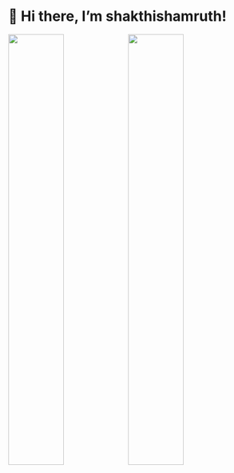 # 👋 Hi there, I’m shakthishamruth!

<img align="left" width="47%" src = "https://github-readme-stats.vercel.app/api?username=shakthishamruth&show_icons=true&include_all_commits=true&theme=buefy&hide_border=true" />

<img align="left" width="47%" src="https://github-readme-stats.vercel.app/api/top-langs/?username=shakthishamruth&layout=compact" />
